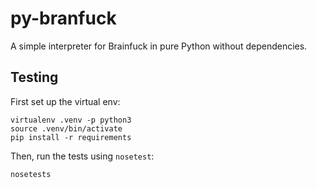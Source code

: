 py-branfuck
===========

A simple interpreter for Brainfuck in pure Python without dependencies.

Testing
-------

First set up the virtual env:

    virtualenv .venv -p python3
    source .venv/bin/activate
    pip install -r requirements

Then, run the tests using `nosetest`:

    nosetests

